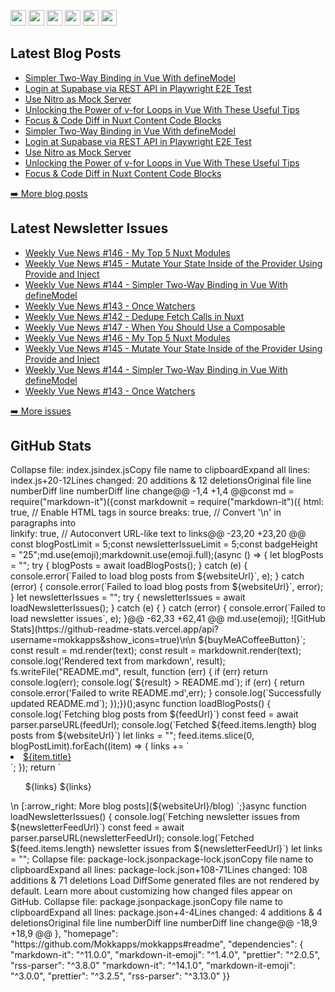 <p><a href="https://www.twitter.com/mokkapps"><img src="https://img.shields.io/badge/twitter-%231DA1F2.svg?&style=for-the-badge&logo=twitter&logoColor=white" height=25></a> <a href="https://www.linkedin.com/in/mokkapps"><img src="https://img.shields.io/badge/linkedin-%230077B5.svg?&style=for-the-badge&logo=linkedin&logoColor=white" height=25></a> <a href="https://www.instagram.com/mokkapps/"><img src="https://img.shields.io/badge/instagram-%23E4405F.svg?&style=for-the-badge&logo=instagram&logoColor=white" height=25></a> <a href="https://www.youtube.com/@mokkapps"><img src="https://img.shields.io/badge/youtube-%2312100E.svg?&style=for-the-badge&logo=youtube&logoColor=white" height=25></a> <a href="https://medium.com/@MokkappsDev"><img src="https://img.shields.io/badge/medium-%2312100E.svg?&style=for-the-badge&logo=medium&logoColor=white" height=25></a> <a href="https://dev.to/mokkapps"><img src="https://img.shields.io/badge/DEV.TO-%230A0A0A.svg?&style=for-the-badge&logo=dev-dot-to&logoColor=white" height=25></a></p><h2>Latest Blog Posts</h2>  <ul>    <li><a href=https://mokkapps.de/blog/simpler-two-way-binding-in-vue-with-define-model>Simpler Two-Way Binding in Vue With defineModel</a></li><li><a href=https://mokkapps.de/blog/login-at-supabase-via-rest-api-in-playwright-e2e-test>Login at Supabase via REST API in Playwright E2E Test</a></li><li><a href=https://mokkapps.de/blog/use-nitro-as-mock-server>Use Nitro as Mock Server</a></li><li><a href=https://mokkapps.de/blog/unlocking-the-power-of-v-for-loops-in-vue-with-these-useful-tips>Unlocking the Power of v-for Loops in Vue With These Useful Tips</a></li><li><a href=https://mokkapps.de/blog/focus-and-code-diff-in-nuxt-content-code-blocks>Focus & Code Diff in Nuxt Content Code Blocks</a></li>  <li><a href=https://mokkapps.de/blog/simpler-two-way-binding-in-vue-with-define-model>Simpler Two-Way Binding in Vue With defineModel</a></li><li><a href=https://mokkapps.de/blog/login-at-supabase-via-rest-api-in-playwright-e2e-test>Login at Supabase via REST API in Playwright E2E Test</a></li><li><a href=https://mokkapps.de/blog/use-nitro-as-mock-server>Use Nitro as Mock Server</a></li><li><a href=https://mokkapps.de/blog/unlocking-the-power-of-v-for-loops-in-vue-with-these-useful-tips>Unlocking the Power of v-for Loops in Vue With These Useful Tips</a></li><li><a href=https://mokkapps.de/blog/focus-and-code-diff-in-nuxt-content-code-blocks>Focus & Code Diff in Nuxt Content Code Blocks</a></li>  </ul><p><a href="https://www.mokkapps.de/blog">➡️ More blog posts</a></p><h2>Latest Newsletter Issues</h2>  <ul>    <li><a href=https://weekly-vue.news/issues/146>Weekly Vue News #146 - My Top 5 Nuxt Modules</a></li><li><a href=https://weekly-vue.news/issues/145>Weekly Vue News #145 - Mutate Your State Inside of the Provider Using Provide and Inject</a></li><li><a href=https://weekly-vue.news/issues/144>Weekly Vue News #144 - Simpler Two-Way Binding in Vue With defineModel</a></li><li><a href=https://weekly-vue.news/issues/143>Weekly Vue News #143 - Once Watchers</a></li><li><a href=https://weekly-vue.news/issues/142>Weekly Vue News #142 - Dedupe Fetch Calls in Nuxt</a></li>    <li><a href=https://weekly-vue.news/issues/147>Weekly Vue News #147 - When You Should Use a Composable</a></li><li><a href=https://weekly-vue.news/issues/146>Weekly Vue News #146 - My Top 5 Nuxt Modules</a></li><li><a href=https://weekly-vue.news/issues/145>Weekly Vue News #145 - Mutate Your State Inside of the Provider Using Provide and Inject</a></li><li><a href=https://weekly-vue.news/issues/144>Weekly Vue News #144 - Simpler Two-Way Binding in Vue With defineModel</a></li><li><a href=https://weekly-vue.news/issues/143>Weekly Vue News #143 - Once Watchers</a></li>  </ul><p><a href="https://weekly-vue.news/issues">➡️ More issues</a></p><h2>GitHub Stats</h2>
Collapse file: index.js‎index.js‎Copy file name to clipboardExpand all lines: index.js+20-12Lines changed: 20 additions & 12 deletionsOriginal file line numberDiff line numberDiff line change@@ -1,4 +1,4 @@const md = require("markdown-it")({const markdownit = require("markdown-it")({  html: true, // Enable HTML tags in source  breaks: true, // Convert '\n' in paragraphs into <br>  linkify: true, // Autoconvert URL-like text to links@@ -23,20 +23,20 @@ const blogPostLimit = 5;const newsletterIssueLimit = 5;const badgeHeight = "25";md.use(emoji);markdownit.use(emoji.full);(async () => {  let blogPosts = "";  try {    blogPosts = await loadBlogPosts();  } catch (e) {    console.error(`Failed to load blog posts from ${websiteUrl}`, e);  } catch (error) {    console.error(`Failed to load blog posts from ${websiteUrl}`, error);  }  let newsletterIssues = "";  try {    newsletterIssues = await loadNewsletterIssues();  } catch (e) {  } catch (error) {    console.error(`Failed to load newsletter issues`, e);  }@@ -62,33 +62,41 @@ md.use(emoji);  ![GitHub Stats](https://github-readme-stats.vercel.app/api?username=mokkapps&show_icons=true)\n\n  ${buyMeACoffeeButton}`;  const result = md.render(text);  const result = markdownit.render(text);  console.log('Rendered text from markdown', result);  fs.writeFile("README.md", result, function (err) {    if (err) return console.log(err);    console.log(`${result} > README.md`);    if (err) {      return console.error('Failed to write README.md',err);      }    console.log(`Successfully updated README.md`);  });})();async function loadBlogPosts() {  console.log(`Fetching blog posts from ${feedUrl}`)  const feed = await parser.parseURL(feedUrl);  console.log(`Fetched ${feed.items.length} blog posts from ${websiteUrl}`)    let links = "";    feed.items.slice(0, blogPostLimit).forEach((item) => {    links += `<li><a href=${item.link}>${item.title}</a></li>`;  });    return `  <ul>    ${links}  ${links}  </ul>\n  [:arrow_right: More blog posts](${websiteUrl}/blog)  `;}async function loadNewsletterIssues() {  console.log(`Fetching newsletter issues from ${newsletterFeedUrl}`)  const feed = await parser.parseURL(newsletterFeedUrl);  console.log(`Fetched ${feed.items.length} newsletter issues from ${newsletterFeedUrl}`)  let links = "";
Collapse file: package-lock.json‎package-lock.json‎Copy file name to clipboardExpand all lines: package-lock.json+108-71Lines changed: 108 additions & 71 deletions Load DiffSome generated files are not rendered by default. Learn more about customizing how changed files appear on GitHub.
Collapse file: package.json‎package.json‎Copy file name to clipboardExpand all lines: package.json+4-4Lines changed: 4 additions & 4 deletionsOriginal file line numberDiff line numberDiff line change@@ -18,9 +18,9 @@  },  "homepage": "https://github.com/Mokkapps/mokkapps#readme",  "dependencies": {    "markdown-it": "^11.0.0",    "markdown-it-emoji": "^1.4.0",    "prettier": "^2.0.5",    "rss-parser": "^3.8.0"    "markdown-it": "^14.1.0",    "markdown-it-emoji": "^3.0.0",    "prettier": "^3.2.5",    "rss-parser": "^3.13.0"  }}

